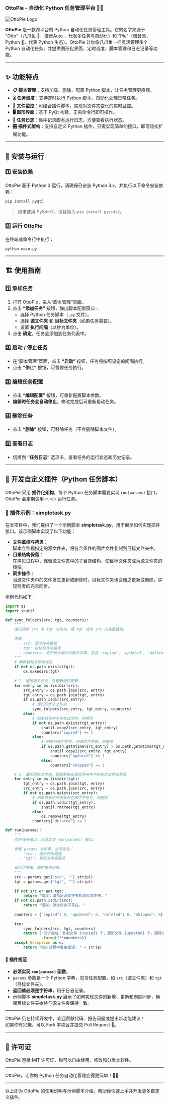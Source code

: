 ### OttoPie - 自动化 Python 任务管理平台 🐙🥧

![OttoPie Logo](logo.webp)


**OttoPie** 是一款跨平台的 Python 自动化任务管理工具。它的名字来源于 "Otto"（八爪鱼 🐙，谐音Auto ，代表多任务与自动化）和 "Pie"（谐音派，Python 🥧，代表 Python 生态）。OttoPie 让你像八爪鱼一样灵活管理多个 Python 自动化任务，并提供图形化界面、定时调度、脚本管理和日志记录等功能。

---

## ✨ 功能特点

- **📋 脚本管理**：支持加载、删除、配置 Python 脚本，让任务管理更直观。
- **⏳ 任务调度**：支持定时执行 Python 脚本，自动化处理日常任务。
- **📂 文件监控**：可结合插件脚本，实现对文件夹变化的实时监控。
- **🖥️ 图形界面**：基于 PyQt 构建，无需命令行即可操作。
- **💾 任务日志**：集中记录脚本运行日志，方便查看执行状态。
- **🎛️ 插件式架构**：支持自定义 Python 插件，只需实现简单的接口，即可轻松扩展功能。

---

## 🚀 安装与运行

### 1️⃣ 安装依赖

OttoPie 基于 Python 3 运行，请确保已安装 Python 3.x，并执行以下命令安装依赖：

```sh
pip install pyqt5
```

> 如果使用 PySide2，请替换为 `pip install pyside2`。

### 2️⃣ 运行 OttoPie

在终端或命令行中执行：

```sh
python main.py
```

---

## 🏗️ 使用指南

### 1️⃣ 添加任务

1. 打开 OttoPie，进入“脚本管理”页面。
2. 点击 **“添加任务”** 按钮，弹出脚本配置窗口：
   - 选择 Python 任务脚本（`.py` 文件）。
   - 选择 **源文件夹** 和 **目标文件夹**（如果任务需要）。
   - 设置 **执行间隔**（以秒为单位）。
3. 点击 **确定**，任务会添加到任务列表中。

### 2️⃣ 启动 / 停止任务

- 在“脚本管理”页面，点击 **“启动”** 按钮，任务将按照设定的间隔执行。
- 点击 **“停止”** 按钮，可暂停任务执行。

### 3️⃣ 编辑任务配置

- 点击 **“编辑配置”** 按钮，可重新配置脚本参数。
- **编辑时任务会自动停止**，修改完成后可重新启动任务。

### 4️⃣ 删除任务

- 点击 **“删除”** 按钮，可移除任务（不会删除脚本文件）。

### 5️⃣ 查看日志

- 切换到 **“任务日志”** 选项卡，查看任务的运行状态和历史记录。

---

## 🔌 开发自定义插件（Python 任务脚本）

OttoPie 采用 **插件化架构**，每个 Python 任务脚本需要实现 `run(params)` 接口，OttoPie 会定期调用 `run()` 运行任务。

### 📜 插件示例：simpletask.py

在本项目中，我们提供了一个示例脚本 **simpletask.py**，用于展示如何实现插件接口。该示例脚本实现了以下功能：

- **文件监控与拷贝**：  
  脚本会监视指定的源文件夹，将符合条件的图片文件复制到目标文件夹中。  
- **目录结构保留**：  
  在拷贝过程中，保留源文件夹中的子目录结构，使目标文件夹成为源文件夹的镜像。  
- **同步操作**：  
  当源文件夹中的文件发生更新或删除时，目标文件夹也会随之更新或删除，实现两者的完全同步。

示例代码如下：

```python
import os
import shutil

def sync_folders(src, tgt, counters):
    """
    递归同步 src 与 tgt 文件夹，使 tgt 成为 src 的完整镜像。
    
    参数：
      - src: 源文件夹路径
      - tgt: 目标文件夹路径
      - counters: 用于统计操作次数的字典，包含 'copied', 'updated', 'deleted', 'skipped'
    """
    # 确保目标文件夹存在
    if not os.path.exists(tgt):
        os.makedirs(tgt)
    
    # 1. 遍历源文件夹，处理新增和更新
    for entry in os.listdir(src):
        src_entry = os.path.join(src, entry)
        tgt_entry = os.path.join(tgt, entry)
        if os.path.isdir(src_entry):
            # 递归同步子文件夹
            sync_folders(src_entry, tgt_entry, counters)
        else:
            # 如果目标中不存在该文件，则拷贝
            if not os.path.exists(tgt_entry):
                shutil.copy2(src_entry, tgt_entry)
                counters["copied"] += 1
            else:
                # 如果目标中存在，但源文件更新，则覆盖
                if os.path.getmtime(src_entry) > os.path.getmtime(tgt_entry):
                    shutil.copy2(src_entry, tgt_entry)
                    counters["updated"] += 1
                else:
                    counters["skipped"] += 1

    # 2. 遍历目标文件夹，删除那些在源文件夹中不存在的文件或目录
    for entry in os.listdir(tgt):
        tgt_entry = os.path.join(tgt, entry)
        src_entry = os.path.join(src, entry)
        if not os.path.exists(src_entry):
            # 如果目标中的该条目在源中不存在，则删除
            if os.path.isdir(tgt_entry):
                shutil.rmtree(tgt_entry)
            else:
                os.remove(tgt_entry)
            counters["deleted"] += 1

def run(params):
    """
    同步任务接口，必须实现 run(params) 接口。
    
    参数 params 为字典，必须包含：
      - "src": 源文件夹路径
      - "tgt": 目标文件夹路径
      
    返回字符串，描述操作结果。
    """
    src = params.get("src", "").strip()
    tgt = params.get("tgt", "").strip()
    
    if not src or not tgt:
        return "错误：请指定源文件夹和目标文件夹。"
    if not os.path.isdir(src):
        return "错误：源文件夹不存在。"
    
    counters = {"copied": 0, "updated": 0, "deleted": 0, "skipped": 0}
    
    try:
        sync_folders(src, tgt, counters)
        return ("同步完成：复制文件 {copied} 个，更新文件 {updated} 个，删除文件 {deleted} 个，跳过 {skipped} 个文件。"
                .format(**counters))
    except Exception as e:
        return "同步过程中发生错误: " + str(e)
```

#### 📌 插件规范

- **必须实现 `run(params)` 函数**。  
- `params` 参数是一个 Python 字典，包含任务配置，如 `src`（源文件夹）和 `tgt`（目标文件夹）。  
- **返回值必须是字符串**，用于日志记录。  
- 示例脚本 **simpletask.py** 展示了如何实现文件的新增、更新和删除同步，确保目标文件夹始终与源文件夹保持一致。

---

OttoPie 仍在持续开发中，欢迎贡献代码、报告问题或提出新功能建议！  
如果你有兴趣，可以 Fork 本项目并提交 Pull Request 🚀。

---

## 📜 许可证

OttoPie 遵循 MIT 许可证，你可以自由使用、修改和分发本软件。

---

OttoPie，让你的 Python 任务自动化管理变得更简单！🐙🥧

---

以上即为 OttoPie 的使用说明与示例脚本介绍，帮助你快速上手并开发更多自定义插件。